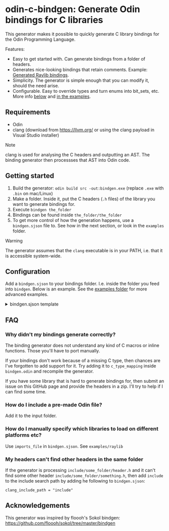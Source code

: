# odin-c-bindgen: Generate Odin bindings for C libraries

This generator makes it possible to quickly generate C library bindings for the Odin Programming Language.

Features:
- Easy to get started with. Can generate bindings from a folder of headers.
- Generates nice-looking bindings that retain comments. Example: [Generated Raylib bindings](https://github.com/karl-zylinski/odin-c-bindgen/blob/main/examples/raylib/raylib/raylib.odin).
- Simplicity. The generator is simple enough that you can modify it, should the need arise.
- Configurable. Easy to override types and turn enums into bit_sets, etc. More info [below](#configuration) and [in the examples](https://github.com/karl-zylinski/odin-c-bindgen/blob/main/examples/raylib/bindgen.sjson).

## Requirements
- Odin
- clang (download from https://llvm.org/ or using the clang payload in Visual Studio installer)

> [!NOTE]
> clang is used for analysing the C headers and outputting an AST. The binding generator then processses that AST into Odin code.

## Getting started

1. Build the generator: `odin build src -out:bindgen.exe` (replace `.exe` with `.bin` on mac/Linux)
2. Make a folder. Inside it, put the C headers (`.h` files) of the library you want to generate bindings for.
3. Execute `bindgen the_folder`
4. Bindings can be found inside `the_folder/the_folder`
5. To get more control of how the generation happens, use a `bindgen.sjson` file to. See how in the next section, or look in the `examples` folder.

> [!WARNING]
> The generator assumes that the `clang` executable is in your PATH, i.e. that it is accessible system-wide.

## Configuration

Add a `bindgen.sjson` to your bindings folder. I.e. inside the folder you feed into `bindgen`. Below is an example. See the [examples folder](https://github.com/karl-zylinski/odin-c-bindgen/tree/main/examples) for more advanced examples.

<details>
  <summary>bindgen.sjson template</summary>

```
// Inputs can be folders or files. It will look for header (.h) files inside
// any folder. The bindings will be based on those headers. Also, any .lib,
// .odin, .dll etc will be copied to the output folder.
inputs = [
	"input"
]

// Output folder: One .odin file per processed header
output_folder = "my_lib"

// Remove this prefix from type names and procedure names
remove_prefix = ""

// Only include things that has this prefix
required_prefix = ""

// Single lib file to import
import_lib = "my_lib.lib" // For example: "some_lib.lib"

// Code file that contain libray import code and whatever else extra you need.
// Overrides lib_file. Is pasted near top of the final bindings.
imports_file = ""

// For package line at top of output files
package_name = "my_lib"

// "Old_Name" = "New_Name",
rename_types = {
}

// Turns an enum into a bit_set. Converts the values of the enum into
// appropriate values for a bit_set. Creates a bit_set type that uses the enum.
// Properly removes enum values with value 0. Translates the enum values using
// a log2 procedure.
bit_setify = {
	// "Pre_Existing_Enum_Type" = "New_Bit_Set_Type"
}

// Completely override the definition of a type. The type needs to be pre-existing.
type_overrides = {
	// "Vector2" = "[2]f32"
}

// Override the type of a struct field. Note that a plain `[^]` can be used to
// modify the existing type.
struct_field_overrides = {
	// "Some_Type.some_field" = "My_Type"
}

// Overrides the type of a procedure parameter or return value. For a parameter
// use the key Proc_Name.parameter_name. For a return value use the key Proc_Name.
// Note that a plain `[^]` and `#by_ptr` can be used to modify the existing type.
procedure_type_overrides = {
	// "SetConfigFlags.flags" = "ConfigFlags"
	// "GetKeyPressed"        = "KeyboardKey"
}

// Inject a new type before another type. Use `rename_types` to just rename
// a pre-existing type.
inject_before = {
	// "Some_Type" = "New_Type :: distinct int"
}

// For typedefs that don't resolve to anything: Put them in here to create
// empty structs with that name.
opaque_types = [
	// "Some_Type"
]

// additional include path to send into clang. While generating the bindings
// clang will look into this path in search for included headers.
clang_include_path = ""

// Writes the clang JSON ast dump for debug inspection (in output folder)
debug_dump_json_ast = false
```
</details>

## FAQ

### Why didn't my bindings generate correctly?

The binding generator does not understand any kind of C macros or inline functions. Those you'll have to port manually.

If your bindings don't work because of a missing C type, then chances are I've forgotten to add support for it. Try adding it to `c_type_mapping` inside `bindgen.odin` and recompile the generator.

If you have some library that is hard to generate bindings for, then submit an issue on this GitHub page and provide the headers in a zip. I'll try to help if I can find some time.

### How do I include a pre-made Odin file?

Add it to the input folder.

### How do I manually specify which libraries to load on different platforms etc?

Use `imports_file` in `bindgen.sjson`. See `examples/raylib`

### My headers can't find other headers in the same folder

If the generator is processing `include/some_folder/header.h` and it can't find some other header `include/some_folder/something.h`, then add `include` to the include search path by adding he following to `bindgen.sjson`:

```
clang_include_path = "include"
```

## Acknowledgements

This generator was inspired by floooh's Sokol bindgen: https://github.com/floooh/sokol/tree/master/bindgen
